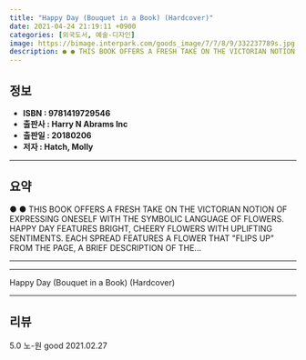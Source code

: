 ```yaml
---
title: "Happy Day (Bouquet in a Book) (Hardcover)"
date: 2021-04-24 21:19:11 +0900
categories: [외국도서, 예술-디자인]
image: https://bimage.interpark.com/goods_image/7/7/8/9/332237789s.jpg
description: ● ● THIS BOOK OFFERS A FRESH TAKE ON THE VICTORIAN NOTION OF EXPRESSING ONESELF WITH THE SYMBOLIC LANGUAGE OF FLOWERS. HAPPY DAY FEATURES BRIGHT, CHEERY FLOWE
---
```


## **정보**

- **ISBN : 9781419729546**
- **출판사 : Harry N Abrams Inc**
- **출판일 : 20180206**
- **저자 : Hatch, Molly**

------



## **요약**

●  ●  THIS BOOK OFFERS A FRESH TAKE ON THE VICTORIAN NOTION OF EXPRESSING ONESELF WITH THE SYMBOLIC LANGUAGE OF FLOWERS. HAPPY DAY FEATURES BRIGHT, CHEERY FLOWERS WITH UPLIFTING SENTIMENTS. EACH SPREAD FEATURES A FLOWER THAT &quot;FLIPS UP&quot; FROM THE PAGE, A BRIEF DESCRIPTION OF THE... 

------



------


Happy Day (Bouquet in a Book) (Hardcover) 

------


## **리뷰** 

5.0 노-원 good 2021.02.27 <br/>